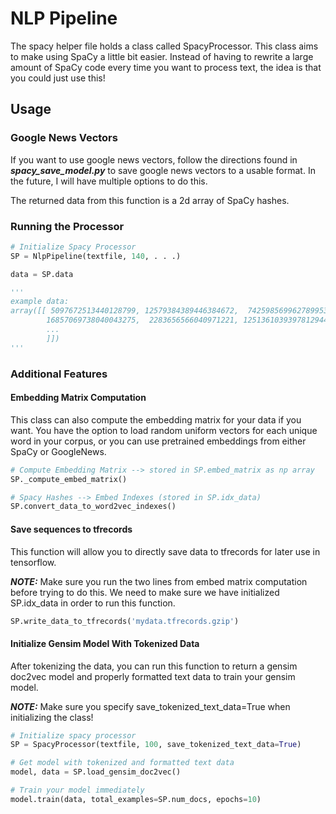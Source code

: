 # NLP Pipeline

The spacy helper file holds a class called SpacyProcessor. This class
aims to make using SpaCy a little bit easier. Instead of having to
rewrite a large amount of SpaCy code every time you want to process text,
the idea is that you could just use this!

## Usage
### Google News Vectors
If you want to use google news vectors, follow the directions found in
***spacy_save_model.py*** to save google news vectors to a usable format.
In the future, I will have multiple options to do this.

The returned data from this function is a 2d array of SpaCy hashes.

### Running the Processor
```python
# Initialize Spacy Processor
SP = NlpPipeline(textfile, 140, . . .)

data = SP.data

'''
example data:
array([[ 5097672513440128799, 12579384389446384672,  7425985699627899538,
        16857069738040043275,  2283656566040971221, 12513610393978129441,
        ...
        ]])
'''

```


### Additional Features

#### Embedding Matrix Computation
This class can also compute the embedding matrix for your data if you want.
You have the option to load random uniform vectors for each unique word in your
corpus, or you can use pretrained embeddings from either SpaCy or GoogleNews.
```python
# Compute Embedding Matrix --> stored in SP.embed_matrix as np array
SP._compute_embed_matrix()

# Spacy Hashes --> Embed Indexes (stored in SP.idx_data)
SP.convert_data_to_word2vec_indexes()
```

#### Save sequences to tfrecords
This function will allow you to directly save data to tfrecords for later
use in tensorflow.

***NOTE:*** Make sure you run the two lines from embed matrix computation
before trying to do this. We need to make sure we have initialized SP.idx_data
in order to run this function.
```python
SP.write_data_to_tfrecords('mydata.tfrecords.gzip')
```

#### Initialize Gensim Model With Tokenized Data

After tokenizing the data, you can run this function to return a gensim doc2vec model
and properly formatted text data to train your gensim model.

***NOTE:*** Make sure you specify save_tokenized_text_data=True when initializing the class!

```python
# Initialize spacy processor
SP = SpacyProcessor(textfile, 100, save_tokenized_text_data=True)

# Get model with tokenized and formatted text data
model, data = SP.load_gensim_doc2vec()

# Train your model immediately
model.train(data, total_examples=SP.num_docs, epochs=10)
```